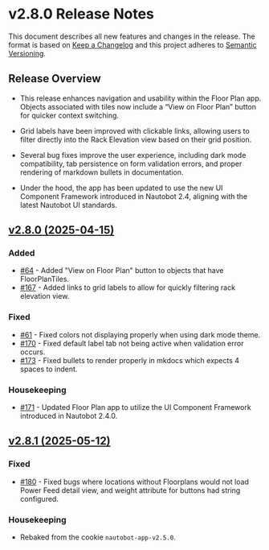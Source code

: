 # v2.8.0 Release Notes

This document describes all new features and changes in the release. The format is based on [Keep a Changelog](https://keepachangelog.com/en/1.0.0/) and this project adheres to [Semantic Versioning](https://semver.org/spec/v2.0.0.html).

## Release Overview

- This release enhances navigation and usability within the Floor Plan app. Objects associated with tiles now include a “View on Floor Plan” button for quicker context switching.

- Grid labels have been improved with clickable links, allowing users to filter directly into the Rack Elevation view based on their grid position.

- Several bug fixes improve the user experience, including dark mode compatibility, tab persistence on form validation errors, and proper rendering of markdown bullets in documentation.

- Under the hood, the app has been updated to use the new UI Component Framework introduced in Nautobot 2.4, aligning with the latest Nautobot UI standards.

## [v2.8.0 (2025-04-15)](https://github.com/nautobot/nautobot-app-floor-plan/releases/tag/v2.8.0)

### Added

- [#64](https://github.com/nautobot/nautobot-app-floor-plan/issues/64) - Added "View on Floor Plan" button to objects that have FloorPlanTiles.
- [#167](https://github.com/nautobot/nautobot-app-floor-plan/issues/167) - Added links to grid labels to allow for quickly filtering rack elevation view.

### Fixed

- [#61](https://github.com/nautobot/nautobot-app-floor-plan/issues/61) - Fixed colors not displaying properly when using dark mode theme.
- [#170](https://github.com/nautobot/nautobot-app-floor-plan/issues/170) - Fixed default label tab not being active when validation error occurs.
- [#173](https://github.com/nautobot/nautobot-app-floor-plan/issues/173) - Fixed bullets to render properly in mkdocs which expects 4 spaces to indent.

### Housekeeping

- [#171](https://github.com/nautobot/nautobot-app-floor-plan/issues/171) - Updated Floor Plan app to utilize the UI Component Framework introduced in Nautobot 2.4.0.

## [v2.8.1 (2025-05-12)](https://github.com/nautobot/nautobot-app-floor-plan/releases/tag/v2.8.1)

### Fixed

- [#180](https://github.com/nautobot/nautobot-app-floor-plan/issues/180) - Fixed bugs where locations without Floorplans would not load Power Feed detail view, and weight attribute for buttons had string configured.

### Housekeeping

- Rebaked from the cookie `nautobot-app-v2.5.0`.
